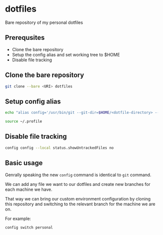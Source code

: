 # dotfiles

Bare repository of my personal dotfiles

## Prerequsites

- Clone the bare repository
- Setup the config alias and set working tree to $HOME
- Disable file tracking

## Clone the bare repository

```sh
git clone --bare <URI> dotfiles
```

## Setup config alias

```sh
echo "alias config='/usr/bin/git --git-dir=$HOME/<dotfile-directory> --work-tree=$HOME'" >> ~/.profile
```

```sh
source ~/.profile
```

## Disable file tracking

```sh
config config --local status.showUntrackedFiles no
```

## Basic usage

Genrally speaking the new `config` command is identical to `git` command. 

We can add any file we want to our dotfiles and create new branches for each machine we have. 

That way we can bring our custom environment configuration by cloning this repository and switching to the relevant branch for the machine we are on.

For example:

```sh
config switch personal
```
